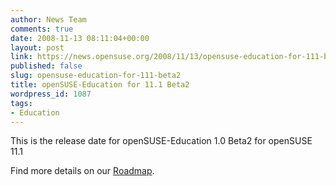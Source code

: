 ```yaml
---
author: News Team
comments: true
date: 2008-11-13 08:11:04+00:00
layout: post
link: https://news.opensuse.org/2008/11/13/opensuse-education-for-111-beta2/
published: false
slug: opensuse-education-for-111-beta2
title: openSUSE-Education for 11.1 Beta2
wordpress_id: 1087
tags:
- Education
---
```


This is the release date for openSUSE-Education 1.0 Beta2 for openSUSE 11.1

Find more details on our [Roadmap](http://en.opensuse.org/Education/Edu-CD/Roadmap).
